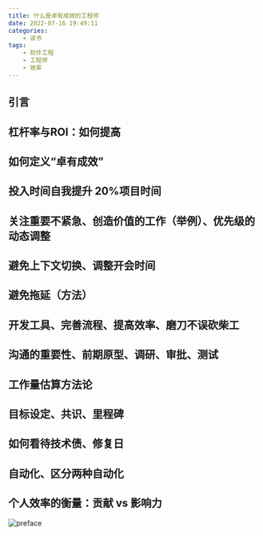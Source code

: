 ```yaml
---
title: 什么是卓有成效的工程师
date: 2022-07-16 19:49:11
categories:
    - 读书
tags:
    - 软件工程
    - 工程师
    - 效率
---
```

## 引言
## 杠杆率与ROI：如何提高
## 如何定义“卓有成效”
## 投入时间自我提升 20%项目时间 
## 关注重要不紧急、创造价值的工作（举例）、优先级的动态调整
## 避免上下文切换、调整开会时间
## 避免拖延（方法）
## 开发工具、完善流程、提高效率、磨刀不误砍柴工
## 沟通的重要性、前期原型、调研、审批、测试
## 工作量估算方法论
## 目标设定、共识、里程碑
## 如何看待技术债、修复日
## 自动化、区分两种自动化
## 个人效率的衡量：贡献 vs 影响力
![preface](effective-eng.jpeg)